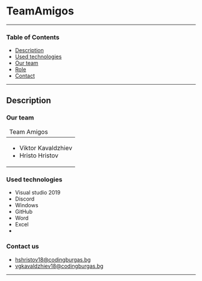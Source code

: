 # TeamAmigos
---
### Table of Contents
- [Description](#description)
- [Used technologies](#used-technologies)
- [Our team](#our-team)
- [Role](#role) 
- [Contact](#contact-us)

---

## Description
### Our team
<table>
  <thead>
    <tr>
      <td align="left">
     Team Amigos
      </td>
    </tr>
  </thead>
  <tbody>
    <tr>
      <td>
        <ul>
          <li>Viktor Kavaldzhiev</li>
          <li>Hristo Hristov</li>
        </ul>
      </td>
    </tr>
  </tbody>
</table>




### Used technologies

- Visual studio 2019
- Discord
- Windows
- GitHub
- Word
- Excel
- 
### Contact us
- hshristov18@codingburgas.bg
- vgkavaldzhiev18@codingburgas.bg


---

